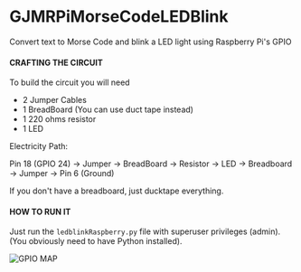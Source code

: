# GJMRPiMorseCodeLEDBlink
Convert text to Morse Code and blink a LED light using Raspberry Pi's GPIO

#### CRAFTING THE CIRCUIT
To build the circuit you will need 
- 2 Jumper Cables
- 1 BreadBoard (You can use duct tape instead)
- 1 220 ohms resistor
- 1 LED

Electricity Path:

Pin 18 (GPIO 24) → Jumper → BreadBoard → Resistor → LED → Breadboard → Jumper → Pin 6 (Ground)

If you don't have a breadboard, just ducktape everything.

#### HOW TO RUN IT
Just run the `ledblinkRaspberry.py` file with superuser privileges (admin).
(You obviously need to have Python installed).

![GPIO MAP](http://2.bp.blogspot.com/-fLqGQ-E-EXA/UD0XdnCVOrI/AAAAAAAAAF8/c19SPUGftjU/s1600/Raspberry-Pi-GPIO-Layout.png)
